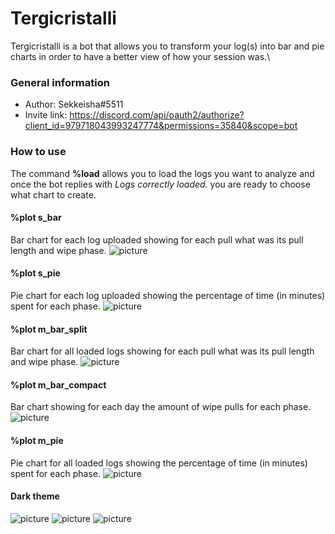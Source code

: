 # Tergicristalli
Tergicristalli is a bot that allows you to transform your log(s) into bar and pie charts in order to have a better view of how your session was.\
### General information
- Author: Sekkeisha#5511
- Invite link: https://discord.com/api/oauth2/authorize?client_id=979718043993247774&permissions=35840&scope=bot
### How to use
The command **%load** allows you to load the logs you want to analyze and once the bot replies with *Logs correctly loaded.* you are ready to choose what chart to create.

#### %plot s_bar
Bar chart for each log uploaded showing for each pull what was its pull length and wipe phase.
![picture](https://user-images.githubusercontent.com/106769040/174461487-7eafa9f4-76b6-45bb-9dc2-a8ae692bda46.png)

#### %plot s_pie
Pie chart for each log uploaded showing the percentage of time (in minutes) spent for each phase.
![picture](https://user-images.githubusercontent.com/106769040/174461505-d8ede59f-844f-4c46-b98a-c6c676eaad75.png)

#### %plot m_bar_split
Bar chart for all loaded logs showing for each pull what was its pull length and wipe phase.
![picture](https://user-images.githubusercontent.com/106769040/174461530-4977b472-3c45-4727-a242-651fd3eaa964.png)

#### %plot m_bar_compact
Bar chart showing for each day the amount of wipe pulls for each phase.
![picture](https://user-images.githubusercontent.com/106769040/174461963-fc6389d9-0012-4a39-a426-601051e139e1.png)

#### %plot m_pie
Pie chart for all loaded logs showing the percentage of time (in minutes) spent for each phase.
![picture](https://user-images.githubusercontent.com/106769040/174461982-398a90ee-7ec8-4fcd-8d60-284e98f05107.png)

#### Dark theme
![picture](https://user-images.githubusercontent.com/106769040/174462013-02898ef9-2eb5-4a4a-975b-44560f7f1cd8.png)
![picture](https://user-images.githubusercontent.com/106769040/174462026-a254fec4-a705-4294-82b9-6ff0e95bec7e.png)
![picture](https://user-images.githubusercontent.com/106769040/174462027-bcc7671b-1a83-4300-975c-cdfb6fb4eb61.png)
